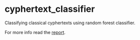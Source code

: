 # cyphertext_classifier
Classifying classical cyphertexts using random forest classifier.

For more info read the [report](report/main.pdf).
